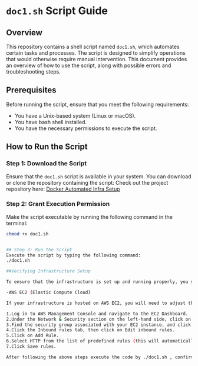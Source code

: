 # `doc1.sh` Script Guide

## Overview
This repository contains a shell script named `doc1.sh`, which automates certain tasks and processes. The script is designed to simplify operations that would otherwise require manual intervention. This document provides an overview of how to use the script, along with possible errors and troubleshooting steps.

## Prerequisites
Before running the script, ensure that you meet the following requirements:
- You have a Unix-based system (Linux or macOS).
- You have bash shell installed.
- You have the necessary permissions to execute the script.

## How to Run the Script

### Step 1: Download the Script
Ensure that the `doc1.sh` script is available in your system. You can download or clone the repository containing the script:
Check out the project repository here: [Docker Automated Infra Setup](https://github.com/karthikvt22/Docker-automated-infra-setup)


### Step 2: Grant Execution Permission
Make the script executable by running the following command in the terminal:
```bash
chmod +x doc1.sh


## Step 3: Run the Script
Execute the script by typing the following command:
./doc1.sh

##Verifying Infrastructure Setup

To ensure that the infrastructure is set up and running properly, you should permit inbound traffic on port 80 (HTTP) if not already done. This is important for confirming that the HTTP server or service is reachable and functioning.

-AWS EC2 (Elastic Compute Cloud)

If your infrastructure is hosted on AWS EC2, you will need to adjust the security group to allow inbound traffic on port 80. Follow these steps:

1.Log in to AWS Management Console and navigate to the EC2 Dashboard.
2.Under the Network & Security section on the left-hand side, click on Security Groups.
3.Find the security group associated with your EC2 instance, and click on it.
4.Click the Inbound rules tab, then click on Edit inbound rules.
5.Click on Add Rule.
6.Select HTTP from the list of predefined rules (this will automatically set the port to 80).
7.Click Save rules.

After following the above steps execute the code by ./doc1.sh , confirm the infrastructure creation by docker ps then head over to chrome search http://localhost. This should print the message in the script displaying script hosted successfully.
